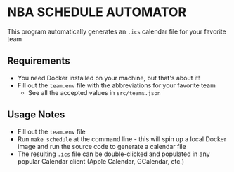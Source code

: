 # NBA SCHEDULE AUTOMATOR
 This program automatically generates an `.ics` calendar file for your favorite team

## Requirements

* You need Docker installed on your machine, but that's about it!
* Fill out the `team.env` file with the abbreviations for your favorite team
  * See all the accepted values in `src/teams.json`

## Usage Notes

* Fill out the `team.env` file 
* Run `make schedule` at the command line - this will spin up a local Docker image and run the source code to generate a calendar file
* The resulting `.ics` file can be double-clicked and populated in any popular Calendar client (Apple Calendar, GCalendar, etc.)

